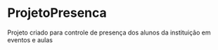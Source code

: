# ProjetoPresenca
Projeto criado para controle de presença dos alunos da instituição em eventos e aulas
